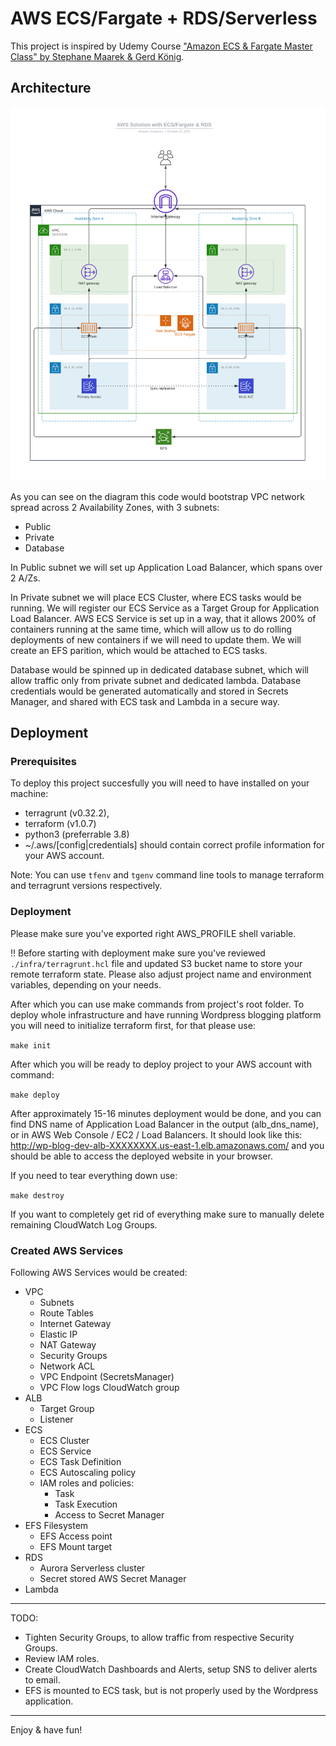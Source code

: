 # AWS ECS/Fargate + RDS/Serverless

This project is inspired by Udemy Course ["Amazon ECS & Fargate Master Class" by Stephane Maarek & Gerd König](https://www.udemy.com/course/aws-ecs-fargate/).    

## Architecture

![ECS/Fargate & RDS/Serverless](./doc/img/aws_ecs_fargate_rds.svg "ECS/Fargate & RDS") 

As you can see on the diagram this code would bootstrap VPC network spread across 2 Availability Zones, with 3 subnets:
* Public
* Private
* Database

In Public subnet we will set up Application Load Balancer, which spans over 2 A/Zs.

In Private subnet we will place ECS Cluster, where ECS tasks would be running. 
We will register our ECS Service as a Target Group for Application Load Balancer.
AWS ECS Service is set up in a way, that it allows 200% of containers running at the same time, 
which will allow us to do rolling deployments of new containers if we will need to update them.
We will create an EFS parition, which would be attached to ECS tasks.

Database would be spinned up in dedicated database subnet, which will allow traffic only from private subnet and dedicated lambda.
Database credentials would be generated automatically and stored in Secrets Manager, and shared with ECS task and Lambda in a secure way. 

## Deployment

### Prerequisites

To deploy this project succesfully you will need to have installed on your machine:
* terragrunt (v0.32.2), 
* terraform (v1.0.7) 
* python3 (preferrable 3.8)
* ~/.aws/[config|credentials] should contain correct profile information for your AWS account.

Note: You can use `tfenv` and `tgenv` command line tools to manage terraform and terragrunt versions respectively.

### Deployment

Please make sure you've exported right AWS_PROFILE shell variable.

‼️ Before starting with deployment make sure you've reviewed `./infra/terragrunt.hcl` file and 
updated S3 bucket name to store your remote terraform state.
Please also adjust project name and environment variables, depending on your needs. 

After which you can use make commands from project's root folder.
To deploy whole infrastructure and have running Wordpress blogging platform you will need to initialize terraform first,
for that please use:

`make init`

After which you will be ready to deploy project to your AWS account with command:

`make deploy`

After approximately 15-16 minutes deployment would be done, and you can find DNS name of Application Load Balancer in the output (alb_dns_name), or in AWS Web Console / EC2 / Load Balancers. It should look like this: http://wp-blog-dev-alb-XXXXXXXX.us-east-1.elb.amazonaws.com/ and you should be able to access the deployed website in your browser.

If you need to tear everything down use:

`make destroy`

If you want to completely get rid of everything make sure to manually delete remaining CloudWatch Log Groups. 

### Created AWS Services

Following AWS Services would be created:
* VPC
  * Subnets
  * Route Tables
  * Internet Gateway
  * Elastic IP
  * NAT Gateway
  * Security Groups
  * Network ACL
  * VPC Endpoint (SecretsManager)
  * VPC Flow logs CloudWatch group 
* ALB
  * Target Group
  * Listener
* ECS
  * ECS Cluster
  * ECS Service
  * ECS Task Definition
  * ECS Autoscaling policy
  * IAM roles and policies:
    * Task
    * Task Execution
    * Access to Secret Manager
* EFS Filesystem
  * EFS Access point
  * EFS Mount target
* RDS
  * Aurora Serverless cluster
  * Secret stored AWS Secret Manager
* Lambda

---
TODO:
- Tighten Security Groups, to allow traffic from respective Security Groups.
- Review IAM roles.
- Create CloudWatch Dashboards and Alerts, setup SNS to deliver alerts to email.  
- EFS is mounted to ECS task, but is not properly used by the Wordpress application.
---
Enjoy & have fun!
